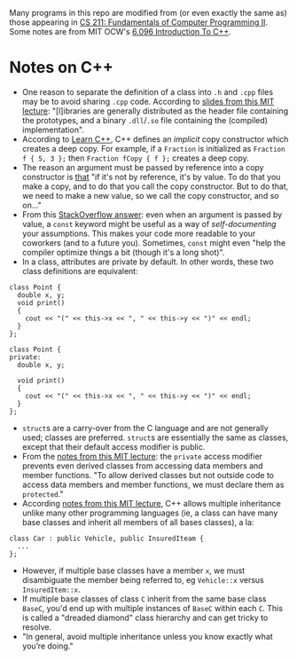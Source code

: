 Many programs in this repo are modified from (or even exactly the same as) those appearing in [CS 211: Fundamentals of Computer Programming II](https://www.mccormick.northwestern.edu/computer-science/academics/courses/descriptions/211.html). Some notes are from MIT OCW's [6.096 Introduction To C++](https://ocw.mit.edu/courses/6-096-introduction-to-c-january-iap-2011/).

# Notes on C++

- One reason to separate the definition of a class into `.h` and `.cpp` files may be to avoid sharing `.cpp` code. According to [slides from this MIT lecture](https://ocw.mit.edu/courses/6-096-introduction-to-c-january-iap-2011/resources/mit6_096iap11_lec03/): "[l]ibraries are generally distributed as the header file containing the prototypes, and a binary `.dll`/`.so` file containing the (compiled) implementation".  
- According to [Learn C++]([url](https://www.learncpp.com/cpp-tutorial/introduction-to-the-copy-constructor/)https://www.learncpp.com/cpp-tutorial/introduction-to-the-copy-constructor/), C++ defines an *implicit* copy constructor which creates a deep copy. For example, if a `Fraction` is initialized as `Fraction f { 5, 3 };` then `Fraction fCopy { f };` creates a deep copy.
- The reason an argument must be passed by reference into a copy constructor is [that](https://stackoverflow.com/a/2685871) "if it's not by reference, it's by value. To do that you make a copy, and to do that you call the copy constructor. But to do that, we need to make a new value, so we call the copy constructor, and so on…"
- From this [StackOverflow answer](https://stackoverflow.com/a/117557): even when an argument is passed by value, a `const` keyword might be useful as a way of *self-documenting* your assumptions. This makes your code more readable to your coworkers (and to a future you). Sometimes, `const` might even "help the compiler optimize things a bit (though it's a long shot)".
- In a class, attributes are private by default. In other words, these two class definitions are equivalent:
```
class Point {
  double x, y;
  void print()
  {
    cout << "(" << this->x << ", " << this->y << ")" << endl;  
  }
};
```
```
class Point {
private:
  double x, y;

  void print()
  {
    cout << "(" << this->x << ", " << this->y << ")" << endl;  
  }
};
```
- `struct`s are a carry-over from the C language and are not generally used; classes are preferred. `struct`s are essentially the same as classes, except that their default access modifier is public.
- From the [notes from this MIT lecture](https://ocw.mit.edu/courses/6-096-introduction-to-c-january-iap-2011/resources/mit6_096iap11_lec07/): the `private` access modifier prevents even derived classes from accessing data members and member functions. "To allow derived classes but not outside code to access data members and member functions, we must declare them as `protected`."
- According [notes from this MIT lecture](https://ocw.mit.edu/courses/6-096-introduction-to-c-january-iap-2011/resources/mit6_096iap11_lec07/), C++ allows multiple inheritance unlike many other programming languages (ie, a class can have many base classes and inherit all members of all bases classes), a la:
```
class Car : public Vehicle, public InsuredIteam {
  ...
};
```
  - However, if multiple base classes have a member `x`, we must disambiguate the member being referred to, eg `Vehicle::x` versus `InsuredItem::x`.
  - If multiple base classes of class `C` inherit from the same base class `BaseC`, you'd end up with multiple instances of `BaseC` within each `C`. This is called a "dreaded diamond" class hierarchy and can get tricky to resolve.
  - "In general, avoid multiple inheritance unless you know exactly what you’re doing."
